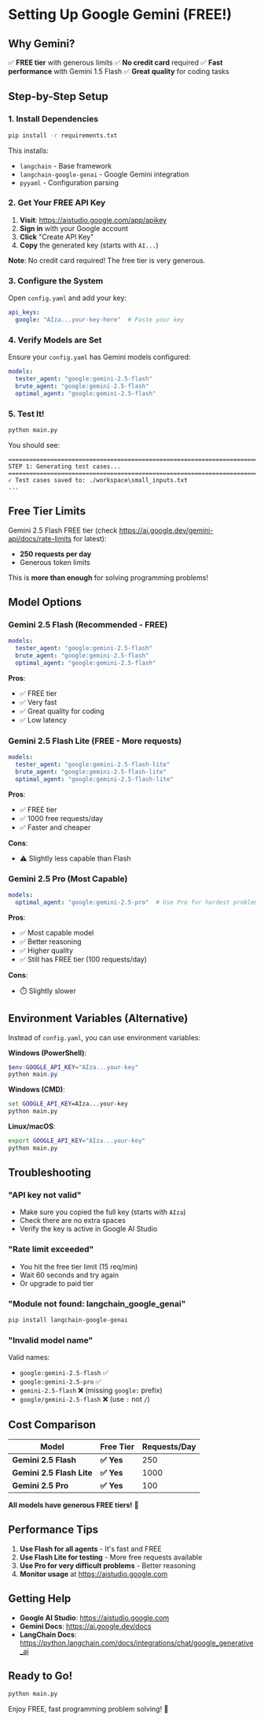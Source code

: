 # Setting Up Google Gemini (FREE!)

## Why Gemini?

✅ **FREE tier** with generous limits
✅ **No credit card** required
✅ **Fast performance** with Gemini 1.5 Flash
✅ **Great quality** for coding tasks

## Step-by-Step Setup

### 1. Install Dependencies

```bash
pip install -r requirements.txt
```

This installs:
- `langchain` - Base framework
- `langchain-google-genai` - Google Gemini integration
- `pyyaml` - Configuration parsing

### 2. Get Your FREE API Key

1. **Visit**: https://aistudio.google.com/app/apikey
2. **Sign in** with your Google account
3. **Click** "Create API Key"
4. **Copy** the generated key (starts with `AI...`)

**Note**: No credit card required! The free tier is very generous.

### 3. Configure the System

Open `config.yaml` and add your key:

```yaml
api_keys:
  google: "AIza...your-key-here"  # Paste your key
```

### 4. Verify Models are Set

Ensure your `config.yaml` has Gemini models configured:

```yaml
models:
  tester_agent: "google:gemini-2.5-flash"
  brute_agent: "google:gemini-2.5-flash"
  optimal_agent: "google:gemini-2.5-flash"
```

### 5. Test It!

```bash
python main.py
```

You should see:
```
================================================================================
STEP 1: Generating test cases...
================================================================================
✓ Test cases saved to: ./workspace\small_inputs.txt
...
```

## Free Tier Limits

Gemini 2.5 Flash FREE tier (check https://ai.google.dev/gemini-api/docs/rate-limits for latest):
- **250 requests per day**
- Generous token limits

This is **more than enough** for solving programming problems!

## Model Options

### Gemini 2.5 Flash (Recommended - FREE)
```yaml
models:
  tester_agent: "google:gemini-2.5-flash"
  brute_agent: "google:gemini-2.5-flash"
  optimal_agent: "google:gemini-2.5-flash"
```

**Pros**:
- ✅ FREE tier
- ✅ Very fast
- ✅ Great quality for coding
- ✅ Low latency

### Gemini 2.5 Flash Lite (FREE - More requests)
```yaml
models:
  tester_agent: "google:gemini-2.5-flash-lite"
  brute_agent: "google:gemini-2.5-flash-lite"
  optimal_agent: "google:gemini-2.5-flash-lite"
```

**Pros**:
- ✅ FREE tier
- ✅ 1000 free requests/day
- ✅ Faster and cheaper

**Cons**:
- ⚠️ Slightly less capable than Flash

### Gemini 2.5 Pro (Most Capable)
```yaml
models:
  optimal_agent: "google:gemini-2.5-pro"  # Use Pro for hardest problems
```

**Pros**:
- ✅ Most capable model
- ✅ Better reasoning
- ✅ Higher quality
- ✅ Still has FREE tier (100 requests/day)

**Cons**:
- ⏱️ Slightly slower

## Environment Variables (Alternative)

Instead of `config.yaml`, you can use environment variables:

**Windows (PowerShell)**:
```powershell
$env:GOOGLE_API_KEY="AIza...your-key"
python main.py
```

**Windows (CMD)**:
```cmd
set GOOGLE_API_KEY=AIza...your-key
python main.py
```

**Linux/macOS**:
```bash
export GOOGLE_API_KEY="AIza...your-key"
python main.py
```

## Troubleshooting

### "API key not valid"
- Make sure you copied the full key (starts with `AIza`)
- Check there are no extra spaces
- Verify the key is active in Google AI Studio

### "Rate limit exceeded"
- You hit the free tier limit (15 req/min)
- Wait 60 seconds and try again
- Or upgrade to paid tier

### "Module not found: langchain_google_genai"
```bash
pip install langchain-google-genai
```

### "Invalid model name"
Valid names:
- `google:gemini-2.5-flash` ✅
- `google:gemini-2.5-pro` ✅
- `gemini-2.5-flash` ❌ (missing `google:` prefix)
- `google/gemini-2.5-flash` ❌ (use `:` not `/`)

## Cost Comparison

| Model | Free Tier | Requests/Day |
|-------|-----------|--------------|
| **Gemini 2.5 Flash** | **✅ Yes** | 250 |
| **Gemini 2.5 Flash Lite** | **✅ Yes** | 1000 |
| **Gemini 2.5 Pro** | **✅ Yes** | 100 |

**All models have generous FREE tiers!** 🎉

## Performance Tips

1. **Use Flash for all agents** - It's fast and FREE
2. **Use Flash Lite for testing** - More free requests available
3. **Use Pro for very difficult problems** - Better reasoning
4. **Monitor usage** at https://aistudio.google.com

## Getting Help

- **Google AI Studio**: https://aistudio.google.com
- **Gemini Docs**: https://ai.google.dev/docs
- **LangChain Docs**: https://python.langchain.com/docs/integrations/chat/google_generative_ai

## Ready to Go!

```bash
python main.py
```

Enjoy FREE, fast programming problem solving! 🚀
